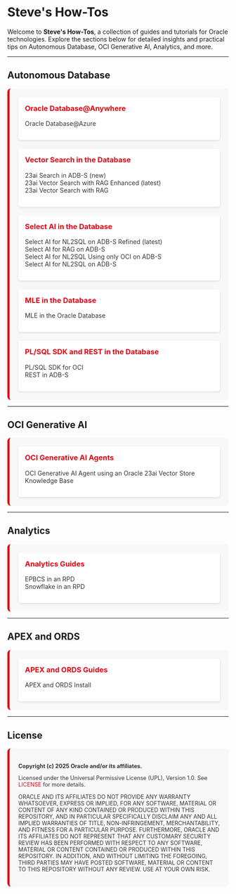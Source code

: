 # Steve's How-Tos

Welcome to **Steve's How-Tos**, a collection of guides and tutorials for Oracle technologies. Explore the sections below for detailed insights and practical tips on Autonomous Database, OCI Generative AI, Analytics, and more.

---

## Autonomous Database

<div style="display: grid; grid-template-columns: repeat(auto-fit, minmax(300px, 1fr)); gap: 20px; background-color: #F8F8F8; padding: 20px; border-radius: 8px; border-left: 5px solid #E30613;">
  <div style="background-color: #FFFFFF; padding: 15px; border-radius: 5px; box-shadow: 0 2px 5px rgba(0,0,0,0.1);">
    <h3 style="color: #E30613; margin-top: 0;">Oracle Database@Anywhere</h3>
    <ul style="list-style-type: none; padding: 0;">
      <li><a href="https://snicholspa.github.io/tips_tricks_howtos/autonomous_database/atanywhere/azure/" style="color: #333; text-decoration: none;">Oracle Database@Azure</a></li>
    </ul>
  </div>
  <div style="background-color: #FFFFFF; padding: 15px; border-radius: 5px; box-shadow: 0 2px 5px rgba(0,0,0,0.1);">
    <h3 style="color: #E30613; margin-top: 0;">Vector Search in the Database</h3>
    <ul style="list-style-type: none; padding: 0;">
      <li><a href="https://snicholspa.github.io/tips_tricks_howtos/autonomous_database/search23ai/" style="color: #333; text-decoration: none;">23ai Search in ADB-S (new)</a></li>
      <li><a href="https://snicholspa.github.io/tips_tricks_howtos/autonomous_database/vector_search_enhanced/" style="color: #333; text-decoration: none;">23ai Vector Search with RAG Enhanced (latest)</a></li>      
      <li><a href="https://snicholspa.github.io/tips_tricks_howtos/autonomous_database/vector_search/" style="color: #333; text-decoration: none;">23ai Vector Search with RAG</a></li>
    </ul>
  </div>
  <div style="background-color: #FFFFFF; padding: 15px; border-radius: 5px; box-shadow: 0 2px 5px rgba(0,0,0,0.1);">
    <h3 style="color: #E30613; margin-top: 0;">Select AI in the Database</h3>
    <ul style="list-style-type: none; padding: 0;">
      <li><a href="https://snicholspa.github.io/tips_tricks_howtos/autonomous_database/select_ai_oci_refined/" style="color: #333; text-decoration: none;">Select AI for NL2SQL on ADB-S Refined (latest)</a></li>
      <li><a href="https://snicholspa.github.io/tips_tricks_howtos/autonomous_database/select_ai_rag/" style="color: #333; text-decoration: none;">Select AI for RAG on ADB-S</a></li>
      <li><a href="https://snicholspa.github.io/tips_tricks_howtos/autonomous_database/select_ai_oci_only/" style="color: #333; text-decoration: none;">Select AI for NL2SQL Using only OCI on ADB-S</a></li>
      <li><a href="https://snicholspa.github.io/tips_tricks_howtos/autonomous_database/select_ai/" style="color: #333; text-decoration: none;">Select AI for NL2SQL on ADB-S</a></li>
    </ul>
  </div>
  <div style="background-color: #FFFFFF; padding: 15px; border-radius: 5px; box-shadow: 0 2px 5px rgba(0,0,0,0.1);">
    <h3 style="color: #E30613; margin-top: 0;">MLE in the Database</h3>
    <ul style="list-style-type: none; padding: 0;">
      <li><a href="https://snicholspa.github.io/tips_tricks_howtos/autonomous_database/mle/" style="color: #333; text-decoration: none;">MLE in the Oracle Database</a></li>
    </ul>
  </div>
  <div style="background-color: #FFFFFF; padding: 15px; border-radius: 5px; box-shadow: 0 2px 5px rgba(0,0,0,0.1);">
    <h3 style="color: #E30613; margin-top: 0;">PL/SQL SDK and REST in the Database</h3>
    <ul style="list-style-type: none; padding: 0;">
      <li><a href="https://snicholspa.github.io/tips_tricks_howtos/autonomous_database/pl_sql_sdk/" style="color: #333; text-decoration: none;">PL/SQL SDK for OCI</a></li>
      <li><a href="https://snicholspa.github.io/tips_tricks_howtos/autonomous_database/rest_in_db/" style="color: #333; text-decoration: none;">REST in ADB-S</a></li>
    </ul>
  </div>
</div>

---

## OCI Generative AI

<div style="display: grid; grid-template-columns: repeat(auto-fit, minmax(300px, 1fr)); gap: 20px; background-color: #F8F8F8; padding: 20px; border-radius: 8px; border-left: 5px solid #E30613;">
  <div style="background-color: #FFFFFF; padding: 15px; border-radius: 5px; box-shadow: 0 2px 5px rgba(0,0,0,0.1);">
    <h3 style="color: #E30613; margin-top: 0;">OCI Generative AI Agents</h3>
    <ul style="list-style-type: none; padding: 0;">
      <li><a href="https://snicholspa.github.io/tips_tricks_howtos/oci_genai_service/genai_agents_vector_kb/" style="color: #333; text-decoration: none;">OCI Generative AI Agent using an Oracle 23ai Vector Store Knowledge Base</a></li>
    </ul>
  </div>
</div>

---

## Analytics

<div style="display: grid; grid-template-columns: repeat(auto-fit, minmax(300px, 1fr)); gap: 20px; background-color: #F8F8F8; padding: 20px; border-radius: 8px; border-left: 5px solid #E30613;">
  <div style="background-color: #FFFFFF; padding: 15px; border-radius: 5px; box-shadow: 0 2px 5px rgba(0,0,0,0.1);">
    <h3 style="color: #E30613; margin-top: 0;">Analytics Guides</h3>
    <ul style="list-style-type: none; padding: 0;">
      <li><a href="https://snicholspa.github.io/tips_tricks_howtos/analytics/epbcs/" style="color: #333; text-decoration: none;">EPBCS in an RPD</a></li>
      <li><a href="https://snicholspa.github.io/tips_tricks_howtos/analytics/snowflake/" style="color: #333; text-decoration: none;">Snowflake in an RPD</a></li>
    </ul>
  </div>
</div>

---

## APEX and ORDS

<div style="display: grid; grid-template-columns: repeat(auto-fit, minmax(300px, 1fr)); gap: 20px; background-color: #F8F8F8; padding: 20px; border-radius: 8px; border-left: 5px solid #E30613;">
  <div style="background-color: #FFFFFF; padding: 15px; border-radius: 5px; box-shadow: 0 2px 5px rgba(0,0,0,0.1);">
    <h3 style="color: #E30613; margin-top: 0;">APEX and ORDS Guides</h3>
    <ul style="list-style-type: none; padding: 0;">
      <li><a href="https://snicholspa.github.io/tips_tricks_howtos/apex_ords/apex_ords_install/" style="color: #333; text-decoration: none;">APEX and ORDS Install</a></li>
    </ul>
  </div>
</div>

---

## License

<div style="background-color: #F8F8F8; padding: 20px; border-radius: 8px; border-left: 5px solid #E30613; font-size: 0.9em; color: #333;">
  <p><strong>Copyright (c) 2025 Oracle and/or its affiliates.</strong></p>
  <p>Licensed under the Universal Permissive License (UPL), Version 1.0. See <a href="LICENSE" style="color: #E30613; text-decoration: none;">LICENSE</a> for more details.</p>
  <p>ORACLE AND ITS AFFILIATES DO NOT PROVIDE ANY WARRANTY WHATSOEVER, EXPRESS OR IMPLIED, FOR ANY SOFTWARE, MATERIAL OR CONTENT OF ANY KIND CONTAINED OR PRODUCED WITHIN THIS REPOSITORY, AND IN PARTICULAR SPECIFICALLY DISCLAIM ANY AND ALL IMPLIED WARRANTIES OF TITLE, NON-INFRINGEMENT, MERCHANTABILITY, AND FITNESS FOR A PARTICULAR PURPOSE. FURTHERMORE, ORACLE AND ITS AFFILIATES DO NOT REPRESENT THAT ANY CUSTOMARY SECURITY REVIEW HAS BEEN PERFORMED WITH RESPECT TO ANY SOFTWARE, MATERIAL OR CONTENT CONTAINED OR PRODUCED WITHIN THIS REPOSITORY. IN ADDITION, AND WITHOUT LIMITING THE FOREGOING, THIRD PARTIES MAY HAVE POSTED SOFTWARE, MATERIAL OR CONTENT TO THIS REPOSITORY WITHOUT ANY REVIEW. USE AT YOUR OWN RISK.</p>
</div>